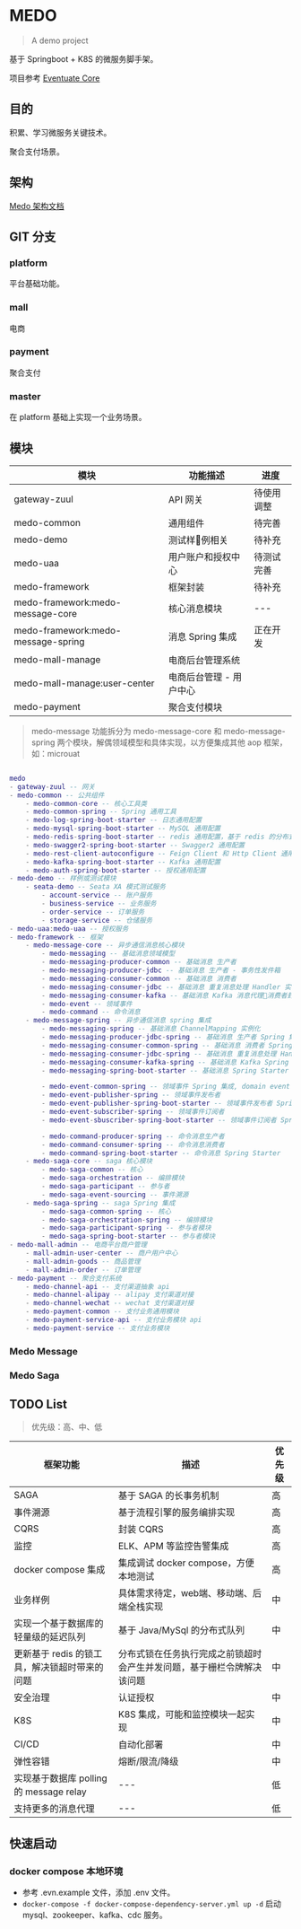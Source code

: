 # MEDO

> A demo project

基于 Springboot + K8S  的微服务脚手架。

项目参考 [Eventuate Core](https://github.com/eventuate-tram/eventuate-tram-core)

## 目的

积累、学习微服务关键技术。

聚合支付场景。

## 架构

[Medo 架构文档](https://xie.infoq.cn/article/a7f4005fe9c0645eb1dde1a70)

## GIT 分支 

### platform

平台基础功能。

### mall

电商

### payment

聚合支付

### master

在 platform 基础上实现一个业务场景。

## 模块

| 模块                               | 功能描述           | 进度       |
| ---------------------------------- | ------------------ | ---------- |
| gateway-zuul                       | API 网关           | 待使用调整 |
| medo-common                        | 通用组件           | 待完善     |
| medo-demo                          | 测试样例相关      | 待补充     |
| medo-uaa                           | 用户账户和授权中心 | 待测试完善 |
| medo-framework                     | 框架封装           | 待补充     |
| medo-framework:medo-message-core   | 核心消息模块       | ---        |
| medo-framework:medo-message-spring | 消息 Spring 集成   | 正在开发   |
| medo-mall-manage                   | 电商后台管理系统   |    |
| medo-mall-manage:user-center                   | 电商后台管理 - 用户中心   |    |
| medo-payment                   | 聚合支付模块   |    |

> medo-message 功能拆分为 medo-message-core 和 medo-message-spring 两个模块，解偶领域模型和具体实现，以方便集成其他 aop 框架， 如：microuat

```lua

medo
- gateway-zuul -- 网关
- medo-common -- 公共组件
    - medo-common-core -- 核心工具类
    - medo-common-spring -- Spring 通用工具
    - medo-log-spring-boot-starter -- 日志通用配置
    - medo-mysql-spring-boot-starter -- MySQL 通用配置
    - medo-redis-spring-boot-starter -- redis 通用配置，基于 redis 的分布式锁实现
    - medo-swagger2-spring-boot-starter -- Swagger2 通用配置
    - medo-rest-client-autoconfigure -- Feign Client 和 Http Client 通用配置
    - medo-kafka-spring-boot-starter -- Kafka 通用配置
    - medo-auth-spring-boot-starter -- 授权通用配置
- medo-demo -- 样例或测试模块
    - seata-demo -- Seata XA 模式测试服务
        - account-service -- 账户服务
        - business-service -- 业务服务
        - order-service -- 订单服务
        - storage-service -- 仓储服务
- medo-uaa:medo-uaa -- 授权服务
- medo-framework -- 框架
    - medo-message-core -- 异步通信消息核心模块
        - medo-messaging -- 基础消息领域模型
        - medo-messaging-producer-common -- 基础消息 生产者
        - medo-messaging-producer-jdbc -- 基础消息 生产者 - 事务性发件箱
        - medo-messaging-consumer-common -- 基础消息 消费者
        - medo-messaging-consumer-jdbc -- 基础消息 重复消息处理 Handler 实现
        - medo-messaging-consumer-kafka -- 基础消息 Kafka 消息代理消费者封装
        - medo-event -- 领域事件
        - medo-command -- 命令消息
    - medo-message-spring -- 异步通信消息 spring 集成
        - medo-messaging-spring -- 基础消息 ChannelMapping 实例化
        - medo-messaging-producer-jdbc-spring -- 基础消息 生产者 Spring 集成
        - medo-messaging-consumer-common-spring -- 基础消息 消费者 Spring 集成
        - medo-messaging-consumer-jdbc-spring -- 基础消息 重复消息处理 Handler 实现 Spring 集成
        - medo-messaging-consumer-kafka-spring -- 基础消息 Kafka Spring 集成
        - medo-messaging-spring-boot-starter -- 基础消息 Spring Starter

        - medo-event-common-spring -- 领域事件 Spring 集成, domain event name mapping 实例化
        - medo-event-publisher-spring -- 领域事件发布者
        - medo-event-publisher-spring-boot-starter -- 领域事件发布者 Spring Starter
        - medo-event-subscriber-spring -- 领域事件订阅者
        - medo-event-sbuscriber-spring-boot-starter -- 领域事件订阅者 Spring Starter

        - medo-command-producer-spring -- 命令消息生产者
        - medo-command-consumer-spring -- 命令消息消费者
        - medo-command-spring-boot-starter -- 命令消息 Spring Starter
    - medo-saga-core -- saga 核心模块
        - medo-saga-common -- 核心
        - medo-saga-orchestration -- 编排模块
        - medo-saga-participant -- 参与者
        - medo-saga-event-sourcing -- 事件溯源
    - medo-saga-spring -- saga Spring 集成
        - medo-saga-common-spring -- 核心
        - medo-saga-orchestration-spring -- 编排模块
        - medo-saga-participant-spring -- 参与者模块
        - medo-saga-spring-boot-starter -- 参与者模块
- medo-mall-admin -- 电商平台商户管理
    - mall-admin-user-center -- 商户用户中心
    - mall-admin-goods -- 商品管理
    - mall-admin-order -- 订单管理
- medo-payment -- 聚合支付系统
    - medo-channel-api -- 支付渠道抽象 api
    - medo-channel-alipay -- alipay 支付渠道对接
    - medo-channel-wechat -- wechat 支付渠道对接
    - medo-payment-common -- 支付业务通用模块
    - medo-payment-service-api -- 支付业务模块 api
    - medo-payment-service -- 支付业务模块

```

### Medo Message



### Medo Saga



## TODO List

> 优先级：高、中、低

| 框架功能                                      | 描述                                                                   | 优先级 |
| --------------------------------------------- | ---------------------------------------------------------------------- | ------ |
| SAGA                                          | 基于 SAGA 的长事务机制                                                 | 高     |
| 事件溯源                                      | 基于流程引擎的服务编排实现                                             | 高     |
| CQRS                                          | 封装 CQRS                                                              | 高     |
| 监控                                          | ELK、APM 等监控告警集成                                                | 高     |
| docker compose 集成                           | 集成调试 docker compose，方便本地测试                                  | 高     |
| 业务样例                                      | 具体需求待定，web端、移动端、后端全栈实现                              | 中     |
| 实现一个基于数据库的轻量级的延迟队列          | 基于 Java/MySql 的分布式队列                                           | 中     |
| 更新基于 redis 的锁工具，解决锁超时带来的问题 | 分布式锁在任务执行完成之前锁超时会产生并发问题，基于栅栏令牌解决该问题 | 中     |
| 安全治理                                      | 认证授权                                                               | 中     |
| K8S                                           | K8S 集成，可能和监控模块一起实现                                       | 中     |
| CI/CD                                         | 自动化部署                                                             | 中     |
| 弹性容错                                      | 熔断/限流/降级                                                         | 中     |
| 实现基于数据库 polling 的 message relay       | ---                                                                    | 低     |
| 支持更多的消息代理                            | ---                                                                    | 低     |

## 快速启动

### docker compose 本地环境

- 参考 .evn.example 文件，添加 .env 文件。
- `docker-compose -f docker-compose-dependency-server.yml up -d` 启动 mysql、zookeeper、kafka、cdc 服务。
